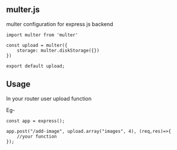 ## multer.js

multer configuration for express js backend

```
import multer from 'multer'

const upload = multer({
    storage: multer.diskStorage({})
})

export default upload;
```

## Usage 
In your router user upload function 

Eg-
```
const app = express();

app.post("/add-image", upload.array("images", 4), (req,res)=>{
    //your function
});
```
